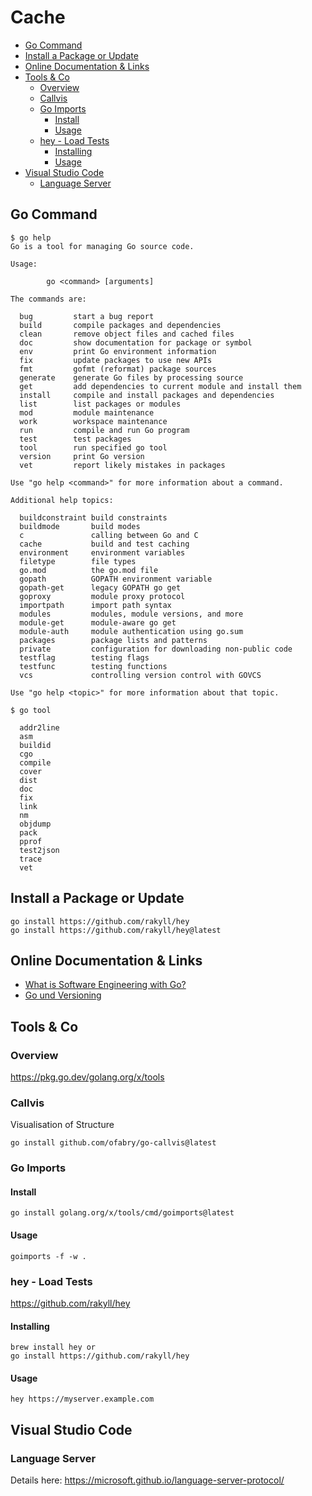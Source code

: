 # Cache

<!-- @import "[TOC]" {cmd="toc" depthFrom=2 depthTo=6 orderedList=false} -->

<!-- code_chunk_output -->

- [Go Command](#go-command)
- [Install a Package or Update](#install-a-package-or-update)
- [Online Documentation & Links](#online-documentation-links)
- [Tools & Co](#tools-co)
  - [Overview](#overview)
  - [Callvis](#callvis)
  - [Go Imports](#go-imports)
    - [Install](#install)
    - [Usage](#usage)
  - [hey - Load Tests](#hey-load-tests)
    - [Installing](#installing)
    - [Usage](#usage-1)
- [Visual Studio Code](#visual-studio-code)
  - [Language Server](#language-server)

<!-- /code_chunk_output -->

## Go Command

```shell
$ go help
Go is a tool for managing Go source code.

Usage:

        go <command> [arguments]

The commands are:

  bug         start a bug report
  build       compile packages and dependencies
  clean       remove object files and cached files
  doc         show documentation for package or symbol
  env         print Go environment information
  fix         update packages to use new APIs
  fmt         gofmt (reformat) package sources
  generate    generate Go files by processing source
  get         add dependencies to current module and install them
  install     compile and install packages and dependencies
  list        list packages or modules
  mod         module maintenance
  work        workspace maintenance
  run         compile and run Go program
  test        test packages
  tool        run specified go tool
  version     print Go version
  vet         report likely mistakes in packages

Use "go help <command>" for more information about a command.

Additional help topics:

  buildconstraint build constraints
  buildmode       build modes
  c               calling between Go and C
  cache           build and test caching
  environment     environment variables
  filetype        file types
  go.mod          the go.mod file
  gopath          GOPATH environment variable
  gopath-get      legacy GOPATH go get
  goproxy         module proxy protocol
  importpath      import path syntax
  modules         modules, module versions, and more
  module-get      module-aware go get
  module-auth     module authentication using go.sum
  packages        package lists and patterns
  private         configuration for downloading non-public code
  testflag        testing flags
  testfunc        testing functions
  vcs             controlling version control with GOVCS

Use "go help <topic>" for more information about that topic.
```

```shell
$ go tool

  addr2line
  asm
  buildid
  cgo
  compile
  cover
  dist
  doc
  fix
  link
  nm
  objdump
  pack
  pprof
  test2json
  trace
  vet
```

## Install a Package or Update

```shell
go install https://github.com/rakyll/hey
go install https://github.com/rakyll/hey@latest
```

## Online Documentation & Links

- [What is Software Engineering with Go?](https://research.swtch.com/vgo-eng)
- [Go und Versioning](https://research.swtch.com/vgo)

## Tools & Co

### Overview

<https://pkg.go.dev/golang.org/x/tools>

### Callvis

Visualisation of Structure

```shell
go install github.com/ofabry/go-callvis@latest

```

### Go Imports

#### Install

```shell
go install golang.org/x/tools/cmd/goimports@latest
```

#### Usage

```shell
goimports -f -w .
```

### hey - Load Tests

<https://github.com/rakyll/hey>

#### Installing

```shell
brew install hey or
go install https://github.com/rakyll/hey
```

#### Usage

```shell
hey https://myserver.example.com
```

## Visual Studio Code

### Language Server

Details here: <https://microsoft.github.io/language-server-protocol/>
